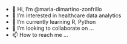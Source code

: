 - 👋 Hi, I’m @maria-dimartino-zonfrillo
- 👀 I’m interested in healthcare data analytics
- 🌱 I’m currently learning R, Python
- 💞️ I’m looking to collaborate on ...
- 📫 How to reach me ...

<!---
maria-dimartino-zonfrillo/maria-dimartino-zonfrillo is a ✨ special ✨ repository because its `README.md` (this file) appears on your GitHub profile.
You can click the Preview link to take a look at your changes.
--->
